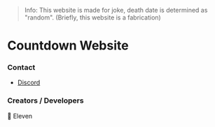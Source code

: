 > Info: This website is made for joke, death date is determined as "random". (Briefly, this website is a fabrication)
# Countdown Website
### Contact
* [Discord](https://discord.gg/T4BMtSu)

### Creators / Developers
👤 Eleven
